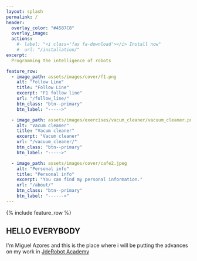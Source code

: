 ```yaml
---
layout: splash
permalink: /
header:
  overlay_color: "#4587C8"
  overlay_image:
  actions:
    #- label: "<i class='fas fa-download'></i> Install now"
    #  url: "/installation/"
excerpt:
  Programming the intelligence of robots

feature_row:
  - image_path: assets/images/cover/f1.png
    alt: "Follow Line"
    title: "Follow Line"
    excerpt: "F1 follow line"
    url: "/follow_line/"
    btn_class: "btn--primary"
    btn_label: "----->"

  - image_path: assets/images/exercises/vacum_cleaner/vacuum_cleaner.png
    alt: "Vacum cleaner"
    title: "Vacum cleaner"
    excerpt: "Vacum cleaner"
    url: "/vacuum_cleaner/"
    btn_class: "btn--primary"
    btn_label: "----->"

  - image_path: assets/images/cover/cafe2.jpeg
    alt: "Personal info"
    title: "Personal info"
    excerpt: "You can find my personal information."
    url: "/about/"
    btn_class: "btn--primary"
    btn_label: "------>"   
---
```

{% include feature_row %}

## HELLO EVERYBODY

I'm Miguel Azores and this is the place where i will be putting the advances on my work in [JdeRobot Academy](http://jderobot.github.io/RoboticsAcademy/)
